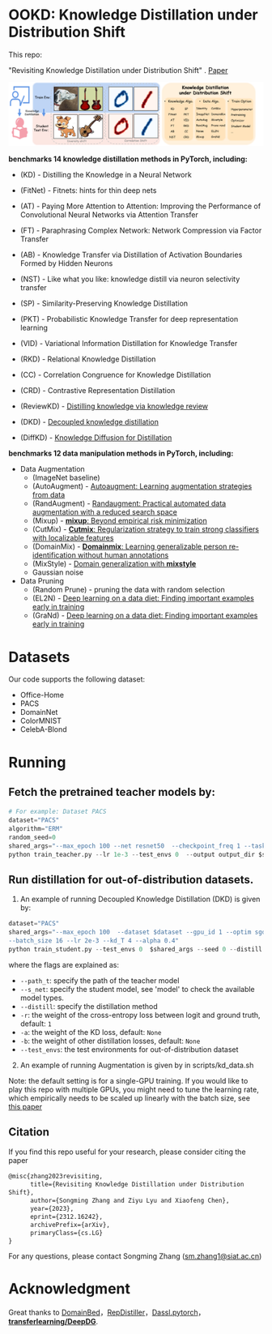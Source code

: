 # OOKD: Knowledge Distillation under Distribution Shift

This repo:

"Revisiting Knowledge Distillation under Distribution Shift" . [Paper](https://arxiv.org/abs/2312.16242)



![head](https://github.com/ZZhangsm/OOKD/blob/main/scripts/head.png)

**benchmarks 14 knowledge distillation methods in PyTorch, including:**

- (KD) - Distilling the Knowledge in a Neural Network

- (FitNet) - Fitnets: hints for thin deep nets

- (AT) - Paying More Attention to Attention: Improving the Performance of Convolutional Neural Networks via Attention Transfer

- (FT) - Paraphrasing Complex Network: Network Compression via Factor Transfer

- (AB) - Knowledge Transfer via Distillation of Activation Boundaries Formed by Hidden Neurons

- (NST) - Like what you like: knowledge distill via neuron selectivity transfer

- (SP) - Similarity-Preserving Knowledge Distillation

- (PKT) - Probabilistic Knowledge Transfer for deep representation learning

- (VID) - Variational Information Distillation for Knowledge Transfer

- (RKD) - Relational Knowledge Distillation

- (CC) - Correlation Congruence for Knowledge Distillation

- (CRD) - Contrastive Representation Distillation

- (ReviewKD) - [Distilling knowledge via knowledge review](https://scholar.google.com/scholar_url?url=http://openaccess.thecvf.com/content/CVPR2021/html/Chen_Distilling_Knowledge_via_Knowledge_Review_CVPR_2021_paper.html&hl=zh-CN&sa=T&oi=gsb&ct=res&cd=0&d=13522722160846228296&ei=t1OaZY_2HILYyQSdhKf4Ag&scisig=AFWwaearhD51ud-GKHC_oAhoJtxi)

- (DKD) - [Decoupled knowledge distillation](https://scholar.google.com/scholar_url?url=http://openaccess.thecvf.com/content/CVPR2022/html/Zhao_Decoupled_Knowledge_Distillation_CVPR_2022_paper.html&hl=zh-CN&sa=T&oi=gsb&ct=res&cd=0&d=6183306406495914013&ei=olOaZa3cO4iyyASFsIeACQ&scisig=AFWwaeZliyVWHQO4uDafgIE3EFBD)

- (DiffKD) - [Knowledge Diffusion for Distillation](https://scholar.google.com/scholar_url?url=https://arxiv.org/abs/2305.15712&hl=zh-CN&sa=T&oi=gsb&ct=res&cd=0&d=4615443208731882220&ei=klOaZbXcLbSx6rQP-4Of0A4&scisig=AFWwaeYndQMZIYIxgN7PoDwmZAxc)

  

**benchmarks 12 data manipulation methods in PyTorch, including:**

- Data Augmentation
  - (ImageNet baseline)
  - (AutoAugment) - [Autoaugment: Learning augmentation strategies from data](https://scholar.google.com/scholar_url?url=http://openaccess.thecvf.com/content_CVPR_2019/html/Cubuk_AutoAugment_Learning_Augmentation_Strategies_From_Data_CVPR_2019_paper.html&hl=zh-CN&sa=T&oi=gsb&ct=res&cd=0&d=8586846733647481474&ei=RywIZeD9FquJ6rQP87mMqAI&scisig=AFWwaeZv1QAKL2BSZndnFSNoCgUf)
  - (RandAugment) - [Randaugment: Practical automated data augmentation with a reduced search space](https://scholar.google.com/scholar_url?url=http://openaccess.thecvf.com/content_CVPRW_2020/html/w40/Cubuk_Randaugment_Practical_Automated_Data_Augmentation_With_a_Reduced_Search_Space_CVPRW_2020_paper.html&hl=zh-CN&sa=T&oi=gsb&ct=res&cd=0&d=10903590128857500448&ei=USwIZaSLDoG7yATum7PwBg&scisig=AFWwaeb1D0Tlcr-nn5gQIyBKVU2S)
  - (Mixup) - [**mixup**: Beyond empirical risk minimization](https://scholar.google.com/scholar_url?url=https://arxiv.org/abs/1710.09412&hl=zh-CN&sa=T&oi=gsb&ct=res&cd=0&d=12669856454801555406&ei=NCwIZfv1IoLyyATpwqGYDA&scisig=AFWwaeYYx7R2aCkkVvdTRUjqhK-w)
  - (CutMix) - [**Cutmix**: Regularization strategy to train strong classifiers with localizable features](https://scholar.google.com/scholar_url?url=http://openaccess.thecvf.com/content_ICCV_2019/html/Yun_CutMix_Regularization_Strategy_to_Train_Strong_Classifiers_With_Localizable_Features_ICCV_2019_paper.html&hl=zh-CN&sa=T&oi=gsb&ct=res&cd=0&d=15618183235315733915&ei=WiwIZYulE432yATflamIBA&scisig=AFWwaea00JaGyqOMGlJHw_hBa3m3)
  - (DomainMix) - [**Domainmix**: Learning generalizable person re-identification without human annotations](https://scholar.google.com/scholar_url?url=https://arxiv.org/abs/2011.11953&hl=zh-CN&sa=T&oi=gsb&ct=res&cd=0&d=7576833949867176269&ei=YiwIZcb-FpHHywTmq5JA&scisig=AFWwaeZPR4eUNfB7oJhS-92kVfyb)
  - (MixStyle) - [Domain generalization with **mixstyle**](https://scholar.google.com/scholar_url?url=https://arxiv.org/abs/2104.02008&hl=zh-CN&sa=T&oi=gsb&ct=res&cd=0&d=4489212027125038279&ei=aywIZbypA5eI6rQPlKy8mAo&scisig=AFWwaeZPbmJyvOo4_vQ1tIhZ11vl)
  - Gaussian noise
- Data Pruning
  - (Random Prune) - pruning the data with random selection
  - (EL2N) - [Deep learning on a data diet: Finding important examples early in training](https://scholar.google.com/scholar_url?url=https://proceedings.neurips.cc/paper_files/paper/2021/hash/ac56f8fe9eea3e4a365f29f0f1957c55-Abstract.html&hl=zh-CN&sa=T&oi=gsb&ct=res&cd=0&d=6692350500928309521&ei=eCwIZaepMKyR6rQPk7mgiAI&scisig=AFWwaeZ2fu3keoPPQe2umMGfqtKH)
  - (GraNd) - [Deep learning on a data diet: Finding important examples early in training](https://scholar.google.com/scholar_url?url=https://proceedings.neurips.cc/paper_files/paper/2021/hash/ac56f8fe9eea3e4a365f29f0f1957c55-Abstract.html&hl=zh-CN&sa=T&oi=gsb&ct=res&cd=0&d=6692350500928309521&ei=eCwIZaepMKyR6rQPk7mgiAI&scisig=AFWwaeZ2fu3keoPPQe2umMGfqtKH)

#  Datasets

Our code supports the following dataset:

- Office-Home
- PACS
- DomainNet
- ColorMNIST
- CelebA-Blond

# Running

## Fetch the pretrained teacher models by:

```python
# For example: Dataset PACS
dataset="PACS"
algorithm="ERM"
random_seed=0
shared_args="--max_epoch 100 --net resnet50  --checkpoint_freq 1 --task img_dg --dataset $dataset --algorithm $algorithm --aug_policy default --batch_size 32 --seed $random_seed"
python train_teacher.py --lr 1e-3 --test_envs 0  --output output_dir $shared_args
```



## Run distillation for out-of-distribution datasets.

1. An example of running Decoupled Knowledge Distillation (DKD) is given by:

```python
dataset="PACS"
shared_args="--max_epoch 100  --dataset $dataset --gpu_id 1 --optim sgd --s_net resnet10\
--batch_size 16 --lr 2e-3 --kd_T 4 --alpha 0.4"
python train_student.py --test_envs 0  $shared_args --seed 0 --distill DKD --path_t my/dir/teacher_path
```

where the flags are explained as:

- `--path_t`: specify the path of the teacher model
- `--s_net`: specify the student model, see 'model' to check the available model types.
- `--distill`: specify the distillation method
- `-r`: the weight of the cross-entropy loss between logit and ground truth, default: `1`
- `-a`: the weight of the KD loss, default: `None`
- `-b`: the weight of other distillation losses, default: `None`
- `--test_envs`: the test environments for out-of-distribution dataset



2. An example of running Augmentation is given by in scripts/kd_data.sh

 Note: the default setting is for a single-GPU training. If you would like to play this repo with multiple GPUs, you might need to tune the learning rate, which empirically needs to be scaled up linearly with the batch size, see [this paper](https://arxiv.org/abs/1706.02677)

## Citation

If you find this repo useful for your research, please consider citing the paper

```
@misc{zhang2023revisiting,
      title={Revisiting Knowledge Distillation under Distribution Shift}, 
      author={Songming Zhang and Ziyu Lyu and Xiaofeng Chen},
      year={2023},
      eprint={2312.16242},
      archivePrefix={arXiv},
      primaryClass={cs.LG}
}
```

For any questions, please contact Songming Zhang (sm.zhang1@siat.ac.cn)

# Acknowledgment

Great thanks to [DomainBed](https://github.com/facebookresearch/DomainBed)，[RepDistiller](https://github.com/HobbitLong/RepDistiller)，[Dassl.pytorch](https://github.com/KaiyangZhou/Dassl.pytorch)，**[transferlearning/DeepDG](https://github.com/jindongwang/transferlearning/tree/60d89070549701c4a75fe5b1ac625264820d5ca8/code/DeepDG)**. 



